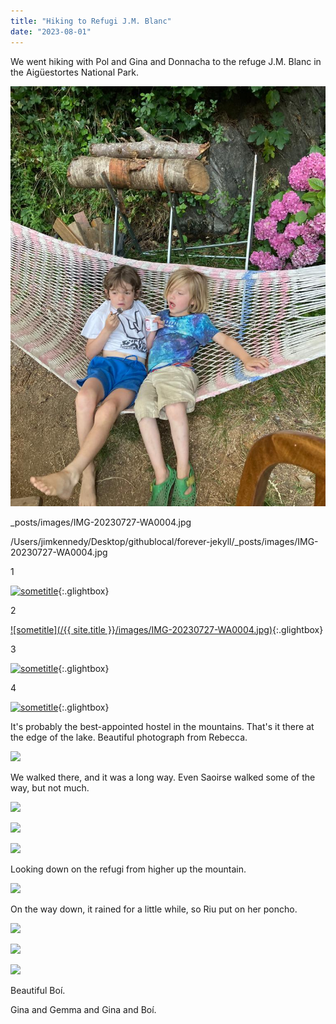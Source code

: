 ```yaml
---
title: "Hiking to Refugi J.M. Blanc"
date: "2023-08-01"
---
```


We went hiking with Pol and Gina and Donnacha to the refuge J.M. Blanc in the Aigüestortes National Park.

![](/images/IMG-20230727-WA0004.jpg)

_posts/images/IMG-20230727-WA0004.jpg

/Users/jimkennedy/Desktop/githublocal/forever-jekyll/_posts/images/IMG-20230727-WA0004.jpg

1

[![sometitle](/forever-jekyll/images/IMG-20230727-WA0004.jpg)](/images/IMG-20230727-WA0004.jpg){:.glightbox}

2

[![sometitle](/{{  site.title }}/images/IMG-20230727-WA0004.jpg)](/images/IMG-20230727-WA0004.jpg){:.glightbox}

3

[![sometitle](/_posts/images/20230705_105400-1024x461.jpg)](_posts/images/20230705_105400-1024x461.jpg){:.glightbox}

4

[![sometitle](images/20230705_105400-1024x461.jpg)](images/20230705_105400-1024x461.jpg){:.glightbox}

It's probably the best-appointed hostel in the mountains. That's it there at the edge of the lake. Beautiful photograph from Rebecca.

![](images/20230705_150851-1024x461.jpg)

We walked there, and it was a long way. Even Saoirse walked some of the way, but not much.

![](images/20230705_151432-1024x461.jpg)

![](images/20230705_160156-1024x461.jpg)

![](images/20230705_160203-1024x461.jpg)

Looking down on the refugi from higher up the mountain.

![](images/20230705_191307-1024x461.jpg)

On the way down, it rained for a little while, so Riu put on her poncho.

![](images/20230706_092403-461x1024.jpg)

![](images/20230706_095549-1024x768.jpg)

![](images/20230706_112620-461x1024.jpg)

Beautiful Boí.

Gina and Gemma and Gina and Boí.
